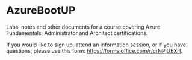 # AzureBootUP
Labs, notes and other documents for a course covering Azure Fundamentals, Administrator and Architect certifications.

If you would like to sign up, attend an information session, or if you have questions, please use this form: https://forms.office.com/r/crNPjUEXrf.